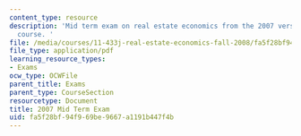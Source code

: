 ```yaml
---
content_type: resource
description: 'Mid term exam on real estate economics from the 2007 version of the
  course. '
file: /media/courses/11-433j-real-estate-economics-fall-2008/fa5f28bf94f969be9667a1191b447f4b_exam1_2007.pdf
file_type: application/pdf
learning_resource_types:
- Exams
ocw_type: OCWFile
parent_title: Exams
parent_type: CourseSection
resourcetype: Document
title: 2007 Mid Term Exam
uid: fa5f28bf-94f9-69be-9667-a1191b447f4b
---
```

